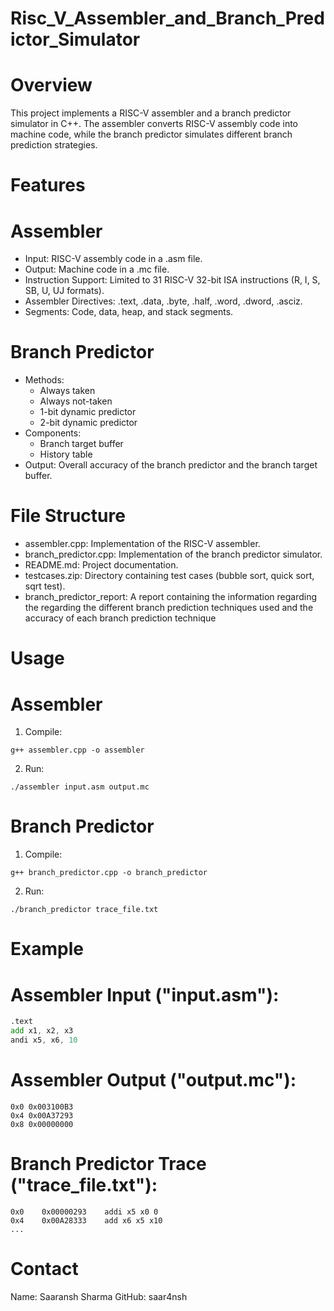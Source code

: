 # Risc_V_Assembler_and_Branch_Predictor_Simulator

# Overview
This project implements a RISC-V assembler and a branch predictor simulator in C++. The assembler converts RISC-V assembly code into machine code, while the branch predictor simulates different branch prediction strategies.

# Features
# Assembler
* Input: RISC-V assembly code in a .asm file.
* Output: Machine code in a .mc file.
* Instruction Support: Limited to 31 RISC-V 32-bit ISA instructions (R, I, S, SB, U, UJ formats).
* Assembler Directives: .text, .data, .byte, .half, .word, .dword, .asciz.
* Segments: Code, data, heap, and stack segments.

# Branch Predictor
* Methods:
  * Always taken
  * Always not-taken
  * 1-bit dynamic predictor
  * 2-bit dynamic predictor
* Components:
  * Branch target buffer
  * History table
* Output: Overall accuracy of the branch predictor and the branch target buffer.

# File Structure
* assembler.cpp: Implementation of the RISC-V assembler.
* branch_predictor.cpp: Implementation of the branch predictor simulator.
* README.md: Project documentation.
* testcases.zip: Directory containing test cases (bubble sort, quick sort, sqrt test).
* branch_predictor_report: A report containing the information regarding the regarding the different branch prediction techniques used and the accuracy of each branch prediction technique

# Usage
# Assembler
1. Compile:
```terminal
g++ assembler.cpp -o assembler
```
2. Run:
```terminal
./assembler input.asm output.mc
```
# Branch Predictor
1. Compile:
```terminal
g++ branch_predictor.cpp -o branch_predictor
```

2. Run:
```terminal
./branch_predictor trace_file.txt
```

# Example
# Assembler Input ("input.asm"):
``` .asm
.text
add x1, x2, x3
andi x5, x6, 10
```
# Assembler Output ("output.mc"):
``` .text
0x0 0x003100B3
0x4 0x00A37293
0x8 0x00000000
```
# Branch Predictor Trace ("trace_file.txt"):
``` .text
0x0    0x00000293    addi x5 x0 0
0x4    0x00A28333    add x6 x5 x10
...
```
# Contact
Name: Saaransh Sharma
GitHub: saar4nsh


